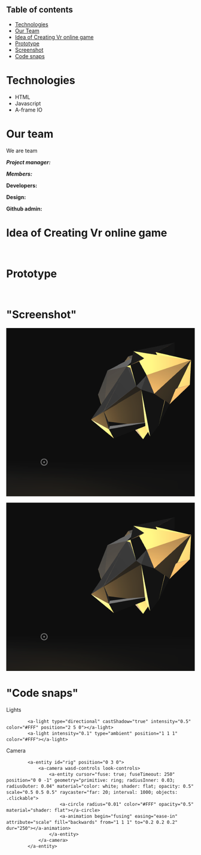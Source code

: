 ## Table of contents
* [Technologies](#Technologies)
* [Our Team](#Our-team)
* [Idea of Creating Vr online game](#Idea-of-Creating-Vr-online-game)
* [Prototype](#Prototype)
* [Screenshot](#Screenshot)
* [Code snaps](#Code-snaps)


# Technologies
* HTML
* Javascript
* A-frame IO

# Our team

We are team  

**_Project manager:_**  


**_Members:_**   

**Developers:** 

**Design:** 

**Github admin:**   



# Idea of Creating Vr online game
​


# Prototype
​


# "Screenshot"

![Screenshot](https://github.com/Swissgroover/node-project-vr/blob/main/Screenshot%20at%20Feb%2003%2022-37-04.png
)

![Screenshot](https://github.com/Swissgroover/node-project-vr/blob/main/Screenshot%20at%20Feb%2003%2022-37-04.png
)


# "Code snaps"


Lights
```
        <a-light type="directional" castShadow="true" intensity="0.5" color="#FFF" position="2 5 0"></a-light>
        <a-light intensity="0.1" type="ambient" position="1 1 1" color="#FFF"></a-light>

```
Camera
```
        <a-entity id="rig" position="0 3 0">
            <a-camera wasd-controls look-controls>
                <a-entity cursor="fuse: true; fuseTimeout: 250" position="0 0 -1" geometry="primitive: ring; radiusInner: 0.03; radiusOuter: 0.04" material="color: white; shader: flat; opacity: 0.5" scale="0.5 0.5 0.5" raycaster="far: 20; interval: 1000; objects: .clickable">
                    <a-circle radius="0.01" color="#FFF" opacity="0.5" material="shader: flat"></a-circle>
                    <a-animation begin="fusing" easing="ease-in" attribute="scale" fill="backwards" from="1 1 1" to="0.2 0.2 0.2" dur="250"></a-animation>
                </a-entity>
            </a-camera>
        </a-entity>
```
